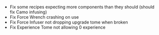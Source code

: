 * Fix some recipes expecting more components than they should (should fix Camo infusing)
* Fix Force Wrench crashing on use
* Fix Force Infuser not dropping upgrade tome when broken
* Fix Experience Tome not allowing 0 experience